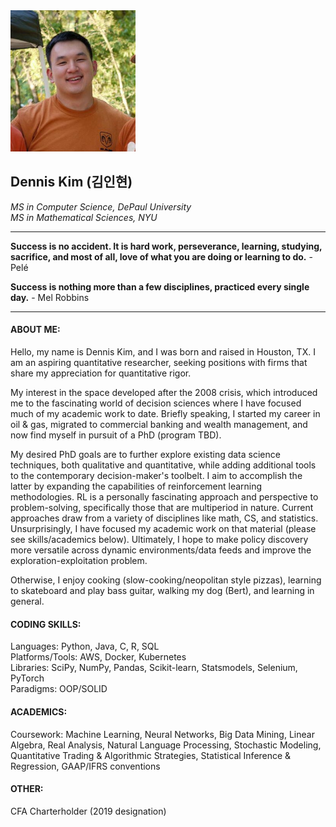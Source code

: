 <img src="profile_elements/pfp1.jpg" alt="Image" width="200">

## Dennis Kim (김인현)
_MS in Computer Science, DePaul University \
MS in Mathematical Sciences, NYU_

---

**Success is no accident. It is hard work, perseverance, learning, studying, sacrifice, and most of all, love of what 
you are doing or learning to do.** - Pelé

**Success is nothing more than a few disciplines, practiced every single day.** - Mel Robbins

---

#### ABOUT ME:

Hello, my name is Dennis Kim, and I was born and raised in Houston, TX. I am an aspiring quantitative researcher, 
seeking positions with firms that share my appreciation for quantitative rigor.

My interest in the space developed after the 2008 crisis, which introduced me to the fascinating world of 
decision sciences where I have focused much of my academic work to date. Briefly speaking, I started my career in oil &
gas, migrated to commercial banking and wealth management, and now find myself in pursuit of a PhD (program TBD). 

My desired PhD goals are to further explore existing data science techniques, both qualitative and quantitative, while
adding additional tools to the contemporary decision-maker's toolbelt. I aim to accomplish the latter by expanding the capabilities
of reinforcement learning methodologies. RL is a personally fascinating approach and perspective to problem-solving, 
specifically those that are multiperiod in nature. Current approaches draw from a variety of disciplines like math, CS,
and statistics. Unsurprisingly, I have focused my academic work on that material (please see skills/academics below). 
Ultimately, I hope to make policy discovery more versatile across dynamic environments/data feeds and improve the 
exploration-exploitation problem. 

Otherwise, I enjoy cooking (slow-cooking/neopolitan style pizzas), learning to skateboard and play bass guitar, 
walking my dog (Bert), and learning in general. 

#### CODING SKILLS:

Languages: Python, Java, C, R, SQL \
Platforms/Tools: AWS, Docker, Kubernetes \
Libraries: SciPy, NumPy, Pandas, Scikit-learn, Statsmodels, Selenium, PyTorch \
Paradigms: OOP/SOLID

#### ACADEMICS:

Coursework: Machine Learning, Neural Networks, Big Data Mining, Linear Algebra, Real Analysis, Natural Language
Processing, Stochastic Modeling, Quantitative Trading & Algorithmic Strategies, Statistical Inference & Regression,
GAAP/IFRS conventions

#### OTHER:

CFA Charterholder (2019 designation)



<!--
**DKMaCS/DKMaCS** is a ✨ _special_ ✨ repository because its `README.md` (this file) appears on your GitHub profile.
-->
